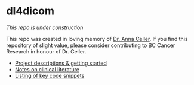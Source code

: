 # dl4dicom

*This repo is under construction*

This repo was created in loving memory of [Dr. Anna Celler](http://donate.bccancerfoundation.com/site/TR?px=2803786&fr_id=3390&pg=personal). If you find this repository of slight value, please consider contributing to BC Cancer Research in honour of Dr. Celler.

- [Project descriptions & getting started](summary.md)
- [Notes on clinical literature](lit.md)
- [Listing of key code snippets](misc_snippets.md)

```
```
